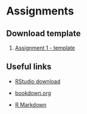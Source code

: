 
# Assignments

## Download template 

1. [Assignment 1 - template](Assignment1/Assignment1Template.Rmd)


## Useful links

- [RStudio download](https://posit.co/download/rstudio-desktop/)

- [bookdown.org](https://bookdown.org/yihui/rmarkdown/) 

- [R Markdown](https://rmarkdown.rstudio.com/lesson-1.html)